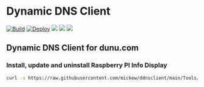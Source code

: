 # Dynamic DNS Client
[![Build](https://github.com/mickew/ddnsclient/actions/workflows/build.yml/badge.svg)](https://github.com/mickew/ddnsclient/actions/workflows/build.yml)
[![Deploy](https://github.com/mickew/ddnsclient/actions/workflows/deploy.yml/badge.svg)](https://github.com/mickew/ddnsclient/actions/workflows/deploy.yml)
[![](https://img.shields.io/github/v/release/mickew/ddnsclient)](https://github.com/mickew/ddnsclient/releases/latest)
[![](https://img.shields.io/github/issues/mickew/ddnsclient)](https://github.com/mickew/askstatus/ddnsclient)
[![](https://img.shields.io/github/issues-closed/mickew/ddnsclient)](https://github.com/mickew/ddnsclient/issues?q=is%3Aissue+is%3Aclosed)


## Dynamic DNS Client for dunu.com

### Install, update and uninstall Raspberry PI Info Display

```bash
curl -s https://raw.githubusercontent.com/mickew/ddnsclient/main/Tools/setup | sudo bash
```
